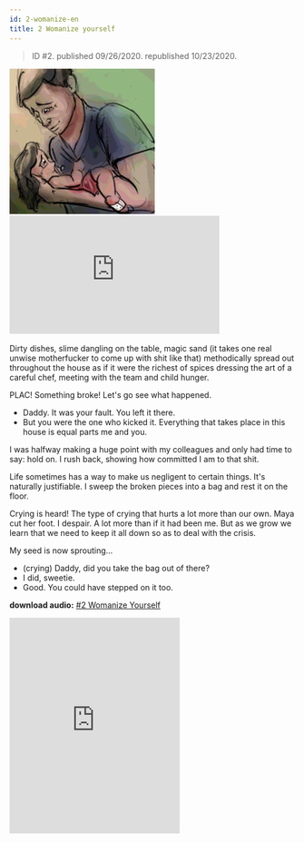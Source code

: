 ```yaml
---
id: 2-womanize-en
title: 2 Womanize yourself
---
```


> ID #2. published 09/26/2020. republished 10/23/2020.

![img](../../static/img/BC-02-mulherizando-desenho.jpg) <iframe width="370" height="208" src="https://www.youtube.com/embed/9NI3pUabZlQ" frameborder="0" allow="accelerometer; autoplay; clipboard-write; encrypted-media; gyroscope; picture-in-picture" allowfullscreen></iframe>

Dirty dishes, slime dangling on the table, magic sand (it takes one real unwise motherfucker to come up with shit like that) methodically spread out throughout the house as if it were the richest of spices dressing the art of a careful chef, meeting with the team and child hunger.

PLAC! Something broke! Let's go see what happened.

- Daddy. It was your fault. You left it there.
- But you were the one who kicked it. Everything that takes place in this house is equal parts me and you.

I was halfway making a huge point with my colleagues and only had time to say: hold on. I rush back, showing how committed I am to that shit.

Life sometimes has a way to make us negligent to certain things. It's naturally justifiable. I sweep the broken pieces into a bag and rest it on the floor.

Crying is heard! The type of crying that hurts a lot more than our own. Maya cut her foot. I despair. A lot more than if it had been me. But as we grow we learn that we need to keep it all down so as to deal with the crisis.

My seed is now sprouting...

- (crying) Daddy, did you take the bag out of there?
- I did, sweetie.
- Good. You could have stepped on it too.

**download audio:** <a href="/audio/BC-02-mulherize-audio-remix-en.mp4" target="_blank">#2 Womanize Yourself</a>

<iframe src="https://open.spotify.com/embed/track/0iOA8VM16ZgrB1wyoaiig4" width="300" height="380" frameborder="0" allowtransparency="true" allow="encrypted-media"></iframe>